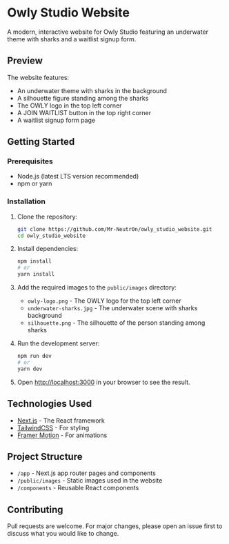 # Owly Studio Website

A modern, interactive website for Owly Studio featuring an underwater theme with sharks and a waitlist signup form.

## Preview

The website features:
- An underwater theme with sharks in the background
- A silhouette figure standing among the sharks
- The OWLY logo in the top left corner
- A JOIN WAITLIST button in the top right corner
- A waitlist signup form page

## Getting Started

### Prerequisites

- Node.js (latest LTS version recommended)
- npm or yarn

### Installation

1. Clone the repository:
   ```bash
   git clone https://github.com/Mr-Neutr0n/owly_studio_website.git
   cd owly_studio_website
   ```

2. Install dependencies:
   ```bash
   npm install
   # or
   yarn install
   ```

3. Add the required images to the `public/images` directory:
   - `owly-logo.png` - The OWLY logo for the top left corner
   - `underwater-sharks.jpg` - The underwater scene with sharks background
   - `silhouette.png` - The silhouette of the person standing among sharks

4. Run the development server:
   ```bash
   npm run dev
   # or
   yarn dev
   ```

5. Open [http://localhost:3000](http://localhost:3000) in your browser to see the result.

## Technologies Used

- [Next.js](https://nextjs.org/) - The React framework
- [TailwindCSS](https://tailwindcss.com/) - For styling
- [Framer Motion](https://www.framer.com/motion/) - For animations

## Project Structure

- `/app` - Next.js app router pages and components
- `/public/images` - Static images used in the website
- `/components` - Reusable React components

## Contributing

Pull requests are welcome. For major changes, please open an issue first to discuss what you would like to change. 
